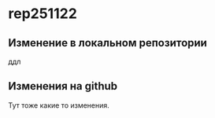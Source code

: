 ﻿# rep251122
 
##  Изменение в локальном репозитории
 
 
ддл

## Изменения на github

Тут тоже какие то изменения.
